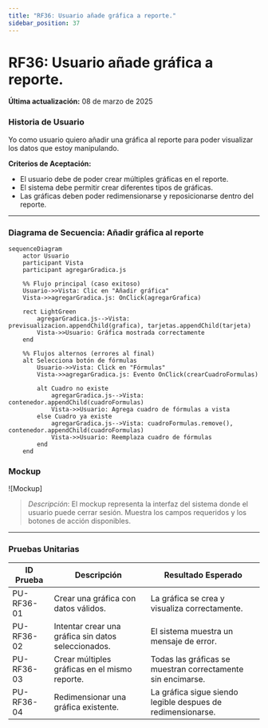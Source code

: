 ```yaml
---
title: "RF36: Usuario añade gráfica a reporte."  
sidebar_position: 37
---
```


# RF36: Usuario añade gráfica a reporte.

**Última actualización:** 08 de marzo de 2025

### Historia de Usuario

Yo como usuario quiero añadir una gráfica al reporte para poder visualizar los datos que estoy manipulando.

**Criterios de Aceptación:**
- El usuario debe de poder crear múltiples gráficas en el reporte.
- El sistema debe permitir crear diferentes tipos de gráficas.
- Las gráficas deben poder redimensionarse y reposicionarse dentro del reporte.

---

### Diagrama de Secuencia: Añadir gráfica al reporte

```mermaid
sequenceDiagram
    actor Usuario
    participant Vista
    participant agregarGradica.js

    %% Flujo principal (caso exitoso)
    Usuario->>Vista: Clic en "Añadir gráfica"
    Vista->>agregarGradica.js: OnClick(agregarGrafica)

    rect LightGreen
        agregarGradica.js-->Vista: previsualizacion.appendChild(grafica), tarjetas.appendChild(tarjeta)
        Vista->>Usuario: Gráfica mostrada correctamente
    end

    %% Flujos alternos (errores al final)
    alt Selecciona botón de fórmulas
        Usuario->>Vista: Click en "Fórmulas"
        Vista->>agregarGradica.js: Evento OnClick(crearCuadroFormulas)
        
        alt Cuadro no existe
            agregarGradica.js-->Vista: contenedor.appendChild(cuadroFormulas)
            Vista->>Usuario: Agrega cuadro de fórmulas a vista
        else Cuadro ya existe
            agregarGradica.js-->Vista: cuadroFormulas.remove(), contenedor.appendChild(cuadroFormulas)
            Vista->>Usuario: Reemplaza cuadro de fórmulas
        end
    end
```
### Mockup

![Mockup]

> *Descripción*: El mockup representa la interfaz del sistema donde el usuario puede cerrar sesión. Muestra los campos requeridos y los botones de acción disponibles.

--- 

### Pruebas Unitarias 
| ID Prueba | Descripción | Resultado Esperado |
|-----------|-------------|--------------------|
|PU-RF36-01|Crear una gráfica con datos válidos.|La gráfica se crea y visualiza correctamente.|
|PU-RF36-02|Intentar crear una gráfica sin datos seleccionados.| El sistema muestra un mensaje de error.|
|PU-RF36-03|Crear múltiples gráficas en el mismo reporte.| Todas las gráficas se muestran correctamente sin encimarse.|
|PU-RF36-04|Redimensionar una gráfica existente.| La gráfica sigue siendo legible despues de redimensionarse.|